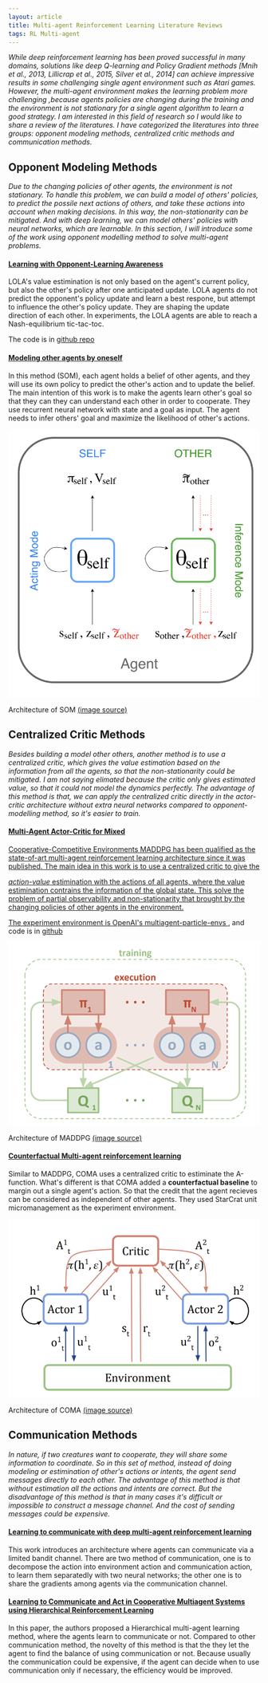```yaml
---
layout: article
title: Multi-agent Reinforcement Learning Literature Reviews
tags: RL Multi-agent
---
```




  *While deep reinforcement learning has been proved successful in many domains, solutions like deep Q-learning and Policy Gradient methods [Mnih et al., 2013, Lillicrap et al., 2015, Silver et al., 2014] can achieve impressive results in some challenging
  single agent environment such as Atari games. However, the multi-agent environment makes the learning problem more challenging ,because agents policies are changing during the training and the environment is not stationary for a single agent
  algorithm to learn a good strategy.
  I am interested in this field of research so I would like to share a review of the literatures. I have categorized the literatures into three groups: opponent modeling methods, centralized critic methods and communication methods.*


## Opponent Modeling Methods

*Due to the changing policies of other agents, the environment is not stationary. To handle this problem, we can build a model of others' policies, to predict the possile next actions of others, and take these actions into account when making decisions.
In this way, the non-stationarity can be mitigated. And with deep learning, we can model others' policies with neural networks, which are learnable. In this section, I will introduce some of the work using opponent modelling method to solve multi-agent problems.*

#### <a href="https://arxiv.org/abs/1709.04326">  Learning with Opponent-Learning Awareness</a>

LOLA's value estimination is not only based on the agent's current policy, but also the other's policy after one anticipated update. LOLA agents do not predict the opponent's policy update and learn a best respone, but attempt to influence the other's policy update. They are shaping the update direction of each other. In experiments, the LOLA agents are able to reach a Nash-equilibrium tic-tac-toc.
              
The code is in <a href="github.com/alshedivat/lola">github repo</a>

####  <a href="https://arxiv.org/pdf/1802.09640.pdf">Modeling other agents by oneself </a>
In this method (SOM), each agent holds a belief of other agents, and they will use its own policy to predict the other's action and to update the belief. The main intention of this work is to make the agents learn other's goal so that they can they can understand each other in order to cooperate. They use recurrent neural network with state and a goal as input. The agent needs to infer others' goal and maximize the likelihood of other's actions.

<img class="image image--lg"  src="/images/som.png"/>

Architecture of SOM <a href="ttps://arxiv.org/pdf/1802.09640.pdf"> (image source) </a>


## Centralized Critic Methods

*Besides building a model other others, another method is to use a centralized critic, which gives the value estimation based on the information from all the agents, so that the non-stationarity could be mitigated. I am not saying elimated because the
critic only gives estimated value, so that it could not model the dynamics perfectly. The advantage of this method is that, we can apply the centralized critic directly in the actor-critic architecture without extra neural networks compared to opponent-modelling method, so it's easier to train.*

#### <a href="https://arxiv.org/abs/1706.02275">Multi-Agent Actor-Critic for Mixed 
Cooperative-Competitive Environments MADDPG has been qualified as the state-of-art multi-agent reinforcement learning architecture since it was published.
The main idea in this work is to use a centralized critic to give the

 *action-value* estimination with the actions of all agents, where the value estimination contrains the information of the global state. This solve the problem of partial observability and non-stationarity that brought by the changing policies of other agents in the environment.

The experiment environment is <a href="https://github.com/openai/multiagent-particle-envs"> OpenAI's multiagent-particle-envs </a>, and code is in <a href="https://github.com/openai/maddpg">github </a>

<img class="image image--lg"  src="/images/maddpg.png"/>

Architecture of MADDPG <a href="https://arxiv.org/abs/1706.02275"> (image source) </a>


#### <a href="https://arxiv.org/abs/1705.08926"> Counterfactual Multi-agent reinforcement learning </a> 

Similar to MADDPG, COMA uses a centralized critic to estiminate the A-function. What's different is that COMA added a **counterfactual baseline** to margin out a single agent's action. So that the credit that the agent recieves can be considered as independent of other agents.
They used StarCrat unit micromanagement as the experiment environment.

<img class="image image--lg"  src="/images/coma.png"/>

 Architecture of COMA <a href="https://arxiv.org/abs/1705.08926"> (image source) </a>


## Communication Methods

*In nature, if two creatures want to cooperate, they will share some information to coordinate. So in this set of method, instead of doing modeling or estimination of other's actions or intents, the agent send messages directly to each other. The advantage of this method is that without estimation all the actions and intents are correct. But the disadvantage of this method is that in many cases it's difficult or impossible to construct a message channel. And the cost of sending messages
could be expensive.*

#### <a href="https://arxiv.org/pdf/1605.06676.pdf"> Learning to communicate with deep multi-agent reinforcement learning</a>

This work introduces an architecture where agents can communicate via a limited bandit channel. There are two method of communication, one is to decompose the action into environment action and communication action, to learn them separatedly with two neural networks; the other one is to share the gradients among agents via the communication channel.


####  <a href="https://people.cs.umass.edu/~mahadeva/papers/aamas04.pdf">Learning to Communicate and Act in Cooperative Multiagent Systems using Hierarchical Reinforcement Learning</a>

In this paper, the authors proposed a Hierarchical multi-agent learning method, where the agents learn to communicate or not. Compared to other communication method, the novelty of this method is that the they let the agent to find the balance of using communication or not. Because usually the communication could be expensive, if the agent can decide when to use communication only if necessary, the efficiency would be improved.
<!--more-->
